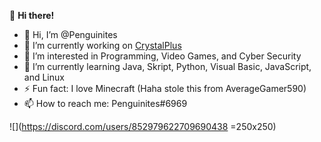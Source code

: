 👋 **Hi there!**

- 👋 Hi, I’m @Penguinites
- 🔭 I’m currently working on [CrystalPlus](https://discord.gg/crystalplus)
- 👀 I’m interested in Programming, Video Games, and Cyber Security
- 🌱 I’m currently learning Java, Skript, Python, Visual Basic, JavaScript, and Linux
- ⚡ Fun fact: I love Minecraft (Haha stole this from AverageGamer590)
- 📫 How to reach me: Penguinites#6969

![](https://discord.com/users/852979622709690438 =250x250)
